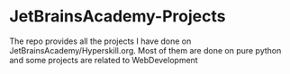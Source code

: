 # JetBrainsAcademy-Projects

The repo provides all the projects I have done on JetBrainsAcademy/Hyperskill.org. Most of them are done on pure python and some projects are related to WebDevelopment
